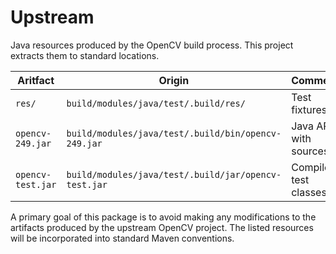 # Upstream

Java resources produced by the OpenCV build process. This project extracts them to standard locations.

Aritfact | Origin | Comments
--- | --- | ---
`res/` | `build/modules/java/test/.build/res/` | Test fixtures.
`opencv-249.jar` | `build/modules/java/test/.build/bin/opencv-249.jar` | Java API with sources.
`opencv-test.jar` | `build/modules/java/test/.build/jar/opencv-test.jar` | Compiled test classes.

A primary goal of this package is to avoid making any modifications to the artifacts produced by the upstream OpenCV project. The listed resources will be incorporated into standard Maven conventions.
